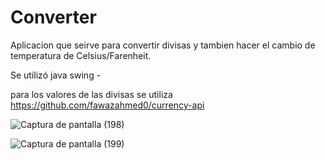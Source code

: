 # Converter



Aplicacion que seirve para convertir divisas y tambien hacer el cambio de temperatura de Celsius/Farenheit.

Se utilizó java swing -

para los valores de las divisas se utiliza https://github.com/fawazahmed0/currency-api


![Captura de pantalla (198)](https://user-images.githubusercontent.com/95503065/213822733-de833ca0-0792-43bc-bb4b-be7285a6e7b1.png)



![Captura de pantalla (199)](https://user-images.githubusercontent.com/95503065/213822740-3e15c31d-c7c6-4636-8cfb-e597042e64fc.png)
